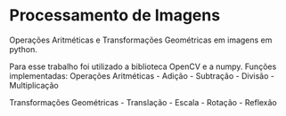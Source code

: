# Processamento de Imagens
Operações Aritméticas e Transformações Geométricas em imagens em python.

Para esse trabalho foi utilizado a biblioteca OpenCV e a numpy. 
Funções implementadas: 
  Operações Aritméticas 
    - Adição 
    - Subtração
    - Divisão
    - Multiplicação
    
  Transformações Geométricas
    - Translação
    - Escala
    - Rotação
    - Reflexão
